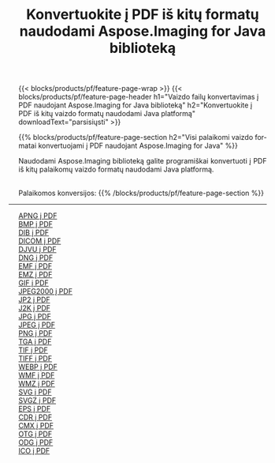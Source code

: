 ﻿---
title: Konvertuokite į PDF iš kitų formatų naudodami Aspose.Imaging for Java biblioteką 
weight: 3920
url: /lt/java/conversion/to/pdf 
lang: lt
langdirlevel: 2
locales: zh-hans,ja,it,ru,de,es,fr,nl,id,lt,pl,pt,vi,tr,ko,zh-hant,ar,hi,th,sv,cs,uk,he
description: Naudodami Aspose.Imaging galite konvertuoti į PDF iš kitų formatų naudodami Java
---

{{< blocks/products/pf/feature-page-wrap >}}
{{< blocks/products/pf/feature-page-header h1="Vaizdo failų konvertavimas į PDF naudojant Aspose.Imaging for Java biblioteką" h2="Konvertuokite į PDF iš kitų vaizdo formatų naudodami Java platformą" downloadText="parsisiųsti" >}}


{{% blocks/products/pf/feature-page-section  h2="Visi palaikomi vaizdo formatai konvertuojami į PDF naudojant Aspose.Imaging for Java" %}}
<p align=justify>Naudodami Aspose.Imaging biblioteką galite programiškai konvertuoti į PDF iš kitų palaikomų vaizdo formatų naudodami Java platformą.</p>
<br/>
Palaikomos konversijos:
{{% /blocks/products/pf/feature-page-section %}}
<div class="container-fluid productfamilypage bg-gray">
    <div class="convertypes bg-gray agp-content section">
        <div class="container">
		<hr style="margin-left:-20px;"/>
		<div class="row other-converters">
		    <div class='col-md-2 other-converter remove-lp remove-rp'><a href="/imaging/lt/java/conversion/apng-to-pdf" >APNG į PDF</a></div>
<div class='col-md-2 other-converter remove-lp remove-rp'><a href="/imaging/lt/java/conversion/bmp-to-pdf" >BMP į PDF</a></div>
<div class='col-md-2 other-converter remove-lp remove-rp'><a href="/imaging/lt/java/conversion/dib-to-pdf" >DIB į PDF</a></div>
<div class='col-md-2 other-converter remove-lp remove-rp'><a href="/imaging/lt/java/conversion/dicom-to-pdf" >DICOM į PDF</a></div>
<div class='col-md-2 other-converter remove-lp remove-rp'><a href="/imaging/lt/java/conversion/djvu-to-pdf" >DJVU į PDF</a></div>
<div class='col-md-2 other-converter remove-lp remove-rp'><a href="/imaging/lt/java/conversion/dng-to-pdf" >DNG į PDF</a></div>
<div class='col-md-2 other-converter remove-lp remove-rp'><a href="/imaging/lt/java/conversion/emf-to-pdf" >EMF į PDF</a></div>
<div class='col-md-2 other-converter remove-lp remove-rp'><a href="/imaging/lt/java/conversion/emz-to-pdf" >EMZ į PDF</a></div>
<div class='col-md-2 other-converter remove-lp remove-rp'><a href="/imaging/lt/java/conversion/gif-to-pdf" >GIF į PDF</a></div>
<div class='col-md-2 other-converter remove-lp remove-rp'><a href="/imaging/lt/java/conversion/jpeg2000-to-pdf" >JPEG2000 į PDF</a></div>
<div class='col-md-2 other-converter remove-lp remove-rp'><a href="/imaging/lt/java/conversion/jp2-to-pdf" >JP2 į PDF</a></div>
<div class='col-md-2 other-converter remove-lp remove-rp'><a href="/imaging/lt/java/conversion/j2k-to-pdf" >J2K į PDF</a></div>
<div class='col-md-2 other-converter remove-lp remove-rp'><a href="/imaging/lt/java/conversion/jpg-to-pdf" >JPG į PDF</a></div>
<div class='col-md-2 other-converter remove-lp remove-rp'><a href="/imaging/lt/java/conversion/jpeg-to-pdf" >JPEG į PDF</a></div>
<div class='col-md-2 other-converter remove-lp remove-rp'><a href="/imaging/lt/java/conversion/png-to-pdf" >PNG į PDF</a></div>
<div class='col-md-2 other-converter remove-lp remove-rp'><a href="/imaging/lt/java/conversion/tga-to-pdf" >TGA į PDF</a></div>
<div class='col-md-2 other-converter remove-lp remove-rp'><a href="/imaging/lt/java/conversion/tif-to-pdf" >TIF į PDF</a></div>
<div class='col-md-2 other-converter remove-lp remove-rp'><a href="/imaging/lt/java/conversion/tiff-to-pdf" >TIFF į PDF</a></div>
<div class='col-md-2 other-converter remove-lp remove-rp'><a href="/imaging/lt/java/conversion/webp-to-pdf" >WEBP į PDF</a></div>
<div class='col-md-2 other-converter remove-lp remove-rp'><a href="/imaging/lt/java/conversion/wmf-to-pdf" >WMF į PDF</a></div>
<div class='col-md-2 other-converter remove-lp remove-rp'><a href="/imaging/lt/java/conversion/wmz-to-pdf" >WMZ į PDF</a></div>
<div class='col-md-2 other-converter remove-lp remove-rp'><a href="/imaging/lt/java/conversion/svg-to-pdf" >SVG į PDF</a></div>
<div class='col-md-2 other-converter remove-lp remove-rp'><a href="/imaging/lt/java/conversion/svgz-to-pdf" >SVGZ į PDF</a></div>
<div class='col-md-2 other-converter remove-lp remove-rp'><a href="/imaging/lt/java/conversion/eps-to-pdf" >EPS į PDF</a></div>
<div class='col-md-2 other-converter remove-lp remove-rp'><a href="/imaging/lt/java/conversion/cdr-to-pdf" >CDR į PDF</a></div>
<div class='col-md-2 other-converter remove-lp remove-rp'><a href="/imaging/lt/java/conversion/cmx-to-pdf" >CMX į PDF</a></div>
<div class='col-md-2 other-converter remove-lp remove-rp'><a href="/imaging/lt/java/conversion/otg-to-pdf" >OTG į PDF</a></div>
<div class='col-md-2 other-converter remove-lp remove-rp'><a href="/imaging/lt/java/conversion/odg-to-pdf" >ODG į PDF</a></div>
<div class='col-md-2 other-converter remove-lp remove-rp'><a href="/imaging/lt/java/conversion/ico-to-pdf" >ICO į PDF</a></div>
                </div>
        </div>
    </div>
</div>
<br/>

